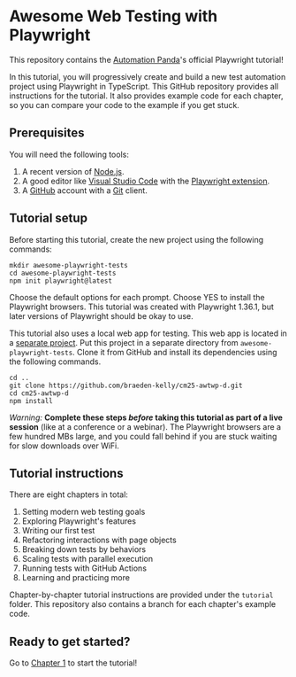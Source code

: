 # Awesome Web Testing with Playwright

This repository contains the [Automation Panda](https://automationpanda.com/)'s official Playwright tutorial!

In this tutorial, you will progressively create and build a new test automation project using Playwright in TypeScript.
This GitHub repository provides all instructions for the tutorial.
It also provides example code for each chapter,
so you can compare your code to the example if you get stuck.


## Prerequisites

You will need the following tools:

1. A recent version of [Node.js](https://nodejs.org/).
2. A good editor like [Visual Studio Code](https://code.visualstudio.com/) with the [Playwright extension](https://playwright.dev/docs/getting-started-vscode).
3. A [GitHub](https://github.com/) account with a [Git](https://git-scm.com/) client.


## Tutorial setup

Before starting this tutorial, create the new project using the following commands:

```
mkdir awesome-playwright-tests
cd awesome-playwright-tests
npm init playwright@latest
```

Choose the default options for each prompt.
Choose YES to install the Playwright browsers.
This tutorial was created with Playwright 1.36.1,
but later versions of Playwright should be okay to use.

This tutorial also uses a local web app for testing.
This web app is located in a [separate project](https://github.com/braeden-kelly/cm25-awtwp-d).
Put this project in a separate directory from `awesome-playwright-tests`.
Clone it from GitHub and install its dependencies using the following commands.

```
cd ..
git clone https://github.com/braeden-kelly/cm25-awtwp-d.git
cd cm25-awtwp-d
npm install
```

*Warning:*
**Complete these steps *before* taking this tutorial as part of a live session** (like at a conference or a webinar).
The Playwright browsers are a few hundred MBs large,
and you could fall behind if you are stuck waiting for slow downloads over WiFi.


## Tutorial instructions

There are eight chapters in total:

1. Setting modern web testing goals
2. Exploring Playwright's features
3. Writing our first test
4. Refactoring interactions with page objects
5. Breaking down tests by behaviors
6. Scaling tests with parallel execution
7. Running tests with GitHub Actions
8. Learning and practicing more

Chapter-by-chapter tutorial instructions are provided under the `tutorial` folder.
This repository also contains a branch for each chapter's example code.


## Ready to get started?

Go to [Chapter 1](tutorial/01-testing-goals.md) to start the tutorial!
